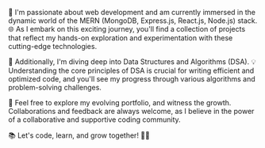 🚀 I'm passionate about web development and am currently immersed in the dynamic world of the MERN (MongoDB, Express.js, React.js, Node.js) stack. 
🌐 As I embark on this exciting journey, you'll find a collection of projects that reflect my hands-on
exploration and experimentation with these cutting-edge technologies.

🤖 Additionally, I'm diving deep into Data Structures and Algorithms (DSA). 💡 Understanding the core principles of DSA is crucial for writing 
efficient and optimized code, and you'll see my progress through various algorithms and problem-solving challenges.

🌱 Feel free to explore my evolving portfolio, and witness the growth. 
Collaborations and feedback are always welcome, as I believe in the power of a collaborative and supportive coding community.

📚 Let's code, learn, and grow together! 🌈✨





